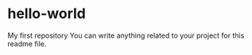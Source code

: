 # hello-world
My first repository
You can write anything related to your project for this readme file.
